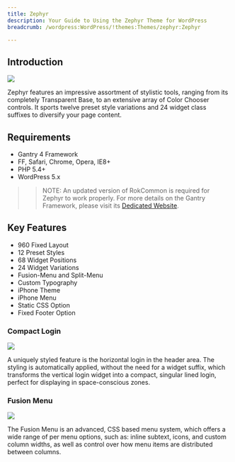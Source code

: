```yaml
---
title: Zephyr
description: Your Guide to Using the Zephyr Theme for WordPress
breadcrumb: /wordpress:WordPress/!themes:Themes/zephyr:Zephyr

---
```


Introduction
------------

![](assets/zephyr.jpeg)

Zephyr features an impressive assortment of stylistic tools, ranging from its completely Transparent Base, to an extensive array of Color Chooser controls. It sports twelve preset style variations and 24 widget class suffixes to diversify your page content.

Requirements
------------

* Gantry 4 Framework
* FF, Safari, Chrome, Opera, IE8+
* PHP 5.4+
* WordPress 5.x

> > NOTE: An updated version of RokCommon is required for Zephyr to work properly. For more details on the Gantry Framework, please visit its [Dedicated Website](http://www.gantry.org/).

Key Features
------------

* 960 Fixed Layout
* 12 Preset Styles
* 68 Widget Positions
* 24 Widget Variations
* Fusion-Menu and Split-Menu
* Custom Typography
* iPhone Theme
* iPhone Menu
* Static CSS Option
* Fixed Footer Option

### Compact Login

![](assets/login.jpg)

A uniquely styled feature is the horizontal login in the header area. The styling is automatically applied, without the need for a widget suffix, which transforms the vertical login widget into a compact, singular lined login, perfect for displaying in space-conscious zones.

### Fusion Menu

![](assets/fusion.jpg)

The Fusion Menu is an advanced, CSS based menu system, which offers a wide range of per menu options, such as: inline subtext, icons, and custom column widths, as well as control over how menu items are distributed between columns.
